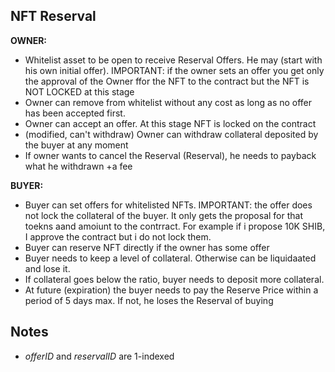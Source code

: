 ## NFT Reserval

**OWNER:**
-  Whitelist asset to be open to receive Reserval Offers. He may (start with his own initial offer). IMPORTANT: if the owner sets an offer you get only the approval of the Owner ffor the NFT to the contract but the NFT is NOT LOCKED at this stage
-  Owner can remove from whitelist without any cost as long as no offer has been accepted first.
-  Owner can accept an offer. At this stage NFT is locked on the contract
-  (modified, can't withdraw) Owner can withdraw collateral deposited by the buyer at any moment
-  If owner wants to cancel the Reserval (Reserval), he needs to payback what he withdrawn +a fee

**BUYER:**
-  Buyer can set offers for whitelisted NFTs. IMPORTANT: the offer does not lock the collateral of the buyer. It only gets the proposal for that toekns aand amoiunt to the contrract. For example if i propose 10K SHIB, I approve the contract but i do not lock them.
-  Buyer can reserve NFT directly if the owner has some offer
-  Buyer needs to keep a level of collateral. Otherwise can be liquidaated and lose it.
-  If collateral goes below the ratio, buyer needs to deposit more collateral.
-  At future (expiration) the buyer needs to pay the Reserve Price within a period of 5 days max. If not, he loses the Reserval of buying


## Notes

- *offerID* and *reservalID* are 1-indexed
